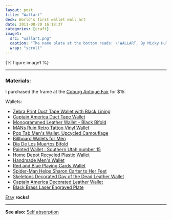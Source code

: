 ```yaml
---
layout: post
title: "Wallart"
deck: World's first wallet wall art
date: 2011-08-20 16:18:37
categories: [craft]
image1:
  src: "wallart.png"
  caption: "The name plate at the bottom reads: \"WALLART, By Micky Hulse\"."
  wrap: "scroll"
---
```


{% figure image1 %}

---

### Materials:

I purchased the frame at the [Coburg Antique Fair](http://www.coburgoregon.org/home/cob/page_42_85/coburg_antique_fair___first_sunday_after_labor_day.html) for $15.

Wallets:

* [Zebra Print Duct Tape Wallet with Black Lining](http://www.etsy.com/transaction/55984755)
* [Captain America Duct Tape Wallet](http://www.etsy.com/transaction/55984980)
* [Monogrammed Leather Wallet - Black Bifold](http://www.etsy.com/transaction/56100468)
* [MANs Ruin Retro Tattoo Vinyl Wallet](http://www.etsy.com/transaction/56217727)
* [Pop Tab Men&#39;s Wallet, Upcycled Camouflage](http://www.etsy.com/transaction/56217803)
* [Billboard Wallets for Men](http://www.etsy.com/transaction/56217885)
* [Dia De Los Muertos Bifold](http://www.etsy.com/transaction/56219210)
* [Painted Wallet : Southern Utah number 15](http://www.etsy.com/transaction/56219468)
* [Home Depot Recycled Plastic Wallet](http://www.etsy.com/transaction/55983784)
* [Handmade Men&#39;s Wallet](http://www.etsy.com/transaction/55984011)
* [Red and Blue Playing Cards Wallet](http://www.etsy.com/transaction/55984123)
* [Spider-Man Helps Sharon Carter to Her Feet](http://www.etsy.com/transaction/55984297)
* [Skeletons Decorated Day of the Dead Leather Wallet](http://www.etsy.com/transaction/55984597)
* [Captain America Decorated Leather Wallet](http://www.etsy.com/transaction/55984598)
* [Black Brass Laser Engraved Plate](http://www.etsy.com/transaction/64393662)

[Etsy](http://www.etsy.com/) **rocks!**

---

**See also:** [Self absorption](#)

